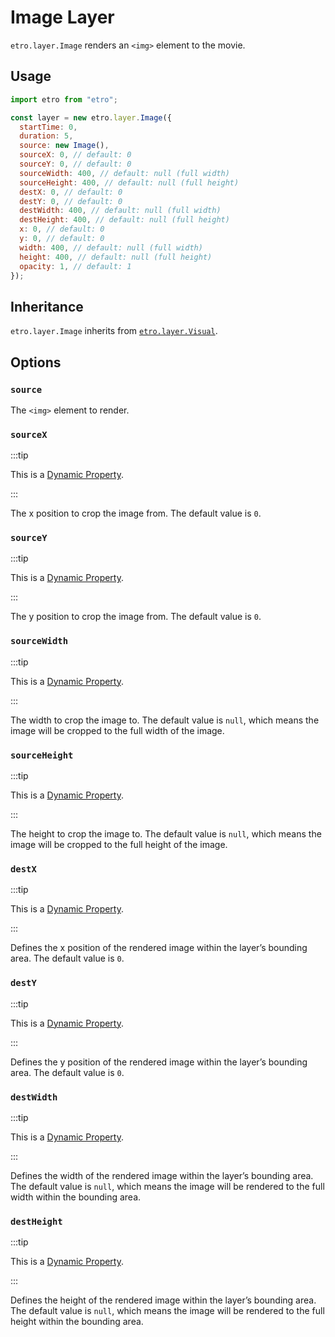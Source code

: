 # Image Layer

`etro.layer.Image` renders an `<img>` element to the movie.

## Usage

```js
import etro from "etro";

const layer = new etro.layer.Image({
  startTime: 0,
  duration: 5,
  source: new Image(),
  sourceX: 0, // default: 0
  sourceY: 0, // default: 0
  sourceWidth: 400, // default: null (full width)
  sourceHeight: 400, // default: null (full height)
  destX: 0, // default: 0
  destY: 0, // default: 0
  destWidth: 400, // default: null (full width)
  destHeight: 400, // default: null (full height)
  x: 0, // default: 0
  y: 0, // default: 0
  width: 400, // default: null (full width)
  height: 400, // default: null (full height)
  opacity: 1, // default: 1
});
```

## Inheritance

`etro.layer.Image` inherits from [`etro.layer.Visual`](visual).

## Options

### `source`

The `<img>` element to render.

### `sourceX`

:::tip

This is a [Dynamic Property](../dynamic-properties).

:::

The x position to crop the image from. The default value is `0`.

### `sourceY`

:::tip

This is a [Dynamic Property](../dynamic-properties).

:::

The y position to crop the image from. The default value is `0`.

### `sourceWidth`

:::tip

This is a [Dynamic Property](../dynamic-properties).

:::

The width to crop the image to. The default value is `null`, which means the image will be cropped to the full width of the image.

### `sourceHeight`

:::tip

This is a [Dynamic Property](../dynamic-properties).

:::

The height to crop the image to. The default value is `null`, which means the image will be cropped to the full height of the image.

### `destX`

:::tip

This is a [Dynamic Property](../dynamic-properties).

:::

Defines the x position of the rendered image within the layer’s bounding area. The default value is `0`.

### `destY`

:::tip

This is a [Dynamic Property](../dynamic-properties).

:::

Defines the y position of the rendered image within the layer’s bounding area. The default value is `0`.

### `destWidth`

:::tip

This is a [Dynamic Property](../dynamic-properties).

:::

Defines the width of the rendered image within the layer’s bounding area. The default value is `null`, which means the image will be rendered to the full width within the bounding area.

### `destHeight`

:::tip

This is a [Dynamic Property](../dynamic-properties).

:::

Defines the height of the rendered image within the layer’s bounding area. The default value is `null`, which means the image will be rendered to the full height within the bounding area.


